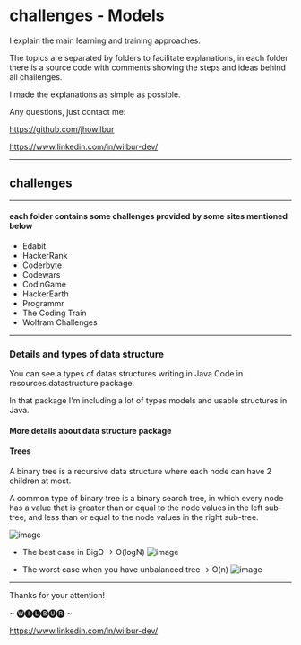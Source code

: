 
# challenges - Models

I explain the main learning and training approaches.

The topics are separated by folders to facilitate explanations, in each folder there is a source code with comments showing the steps and ideas behind all challenges.

I made the explanations as simple as possible.

Any questions, just contact me:

https://github.com/jhowilbur

https://www.linkedin.com/in/wilbur-dev/

--------------

## challenges

--------------
#### each folder contains some challenges provided by some sites mentioned below

- Edabit
- HackerRank
- Coderbyte
- Codewars
- CodinGame
- HackerEarth
- Programmr
- The Coding Train
- Wolfram Challenges

--------------

### Details and types of data structure

You can see a types of datas structures writing in Java Code in resources.datastructure package.

In that package I'm including a lot of types models and usable structures in Java.

#### More details about data structure package

#### Trees

A binary tree is a recursive data structure where each node can have 2 children at most.

A common type of binary tree is a binary search tree, in which every node has a value that is greater than or 
equal to the node values in the left sub-tree, and less than or equal to the node values in the right sub-tree.

![image](https://user-images.githubusercontent.com/59379254/112434343-3acf4a00-8d22-11eb-863f-c4c2767e766a.png)

- The best case in BigO -> O(logN)
![image](https://user-images.githubusercontent.com/59379254/112440367-fabf9580-8d28-11eb-9cfa-8cfdcac61710.png)

- The worst case when you have unbalanced tree -> O(n)
![image](https://user-images.githubusercontent.com/59379254/112441085-cd271c00-8d29-11eb-9160-72189aac404e.png)

--------------

Thanks for your attention!

~ 🅦🅘🅛🅑🅤🅡 ~

https://www.linkedin.com/in/wilbur-dev/